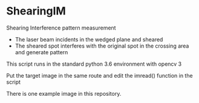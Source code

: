 # ShearingIM
Shearing Interference pattern measurement

* The laser beam incidents in the wedged plane and sheared
* The sheared spot interferes with the original spot in the crossing area and generate pattern

This script runs in the standard python 3.6 environment with opencv 3

Put the target image in the same route and edit the imread() function in the script

There is one example image in this repository.
